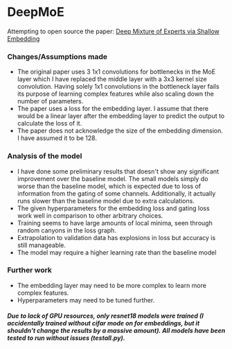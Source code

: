 # DeepMoE
 Attempting to open source the paper: [Deep Mixture of Experts via Shallow Embedding](https://arxiv.org/abs/1806.01531)

 ### Changes/Assumptions made
 - The original paper uses 3 1x1 convolutions for bottlenecks in the MoE layer which I have replaced the middle layer with a 3x3 kernel size convolution. Having solely 1x1 convolutions in the bottleneck layer fails its purpose of learning complex features while also scaling down the number of parameters. 
 - The paper uses a loss for the embedding layer. I assume that there would be a linear layer after the embedding layer to predict the output to calculate the loss of it.
 - The paper does not acknowledge the size of the embedding dimension. I have assumed it to be 128.

 ### Analysis of the model
 - I have done some preliminary results that doesn't show any significant improvement over the baseline model. The small models simply do worse than the baseline model, which is expected due to loss of information from the gating of some channels. Additionally, it actually runs slower than the baseline model due to extra calculations.
- The given hyperparameters for the embedding loss and gating loss work well in comparison to other arbitrary choices.
- Training seems to have large amounts of local minima, seen through random canyons in the loss graph.
- Extrapolation to validation data has explosions in loss but accuracy is still manageable.
- The model may require a higher learning rate than the baseline model

### Further work
- The embedding layer may need to be more complex to learn more complex features.
- Hyperparameters may need to be tuned further.

##### Due to lack of GPU resources, only resnet18 models were trained (I accidentally trained without cifar mode on for embeddings, but it shouldn't change the results by a massive amount). All models have been tested to run without issues (testall.py).